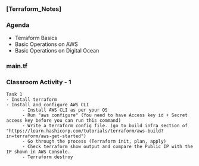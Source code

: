 ### [Terraform_Notes]

### Agenda
- Terraform Basics
- Basic Operations on AWS
- Basic Operations on Digital Ocean



### main.tf






### Classroom Activity - 1

````
Task 1 
- Install terraform
- Install and configure AWS CLI
      - Install AWS CLI as per your OS
      - Run "aws configure" (You need to have Access key id + Secret access key before you can run this command)
      - Write a terraform config file. (go to build infra section of "https://learn.hashicorp.com/tutorials/terraform/aws-build?in=terraform/aws-get-started")
      - Go through the process (Terraform init, plan, apply)
      - Check terraform show output and compare the Public IP with the IP shown in AWS Console.
      - Terraform destroy

````
